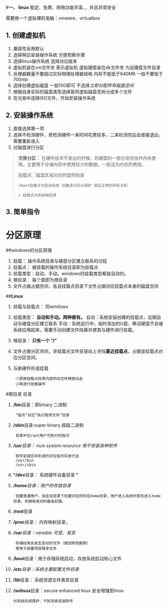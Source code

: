 #**一、 linux**
稳定、免费、网络功能丰富、，并且非常安全

需要做一个虚拟裸机电脑：vmware、virtualbox

## **1. 创建虚拟机**

1. 兼容性采用默认
2. 选择稍后安装操作系统 方便观察步骤
3. 选择linux操作系统 选择对应版本
4. 虚拟机装在vm文件夹 表示虚拟机 
   虚拟硬盘装在dk文件夹 为巡硬盘文件目录
5. 处理器数量不要超过实际物理处理器规格
   内存不能低于640MB 一般不要低于700mb
6. 选择创建虚拟磁盘 一般10G即可 不选择*立即分配所有磁盘空间*
7. 根据自身实际的磁盘类型选择是将虚拟磁盘否拆分成多个文件
8. 在光驱中选择ISO文件，开始安装操作系统

## **2. 安装操作系统**
1. 直接选择第一项
2. 选择不检测硬件，若检测硬件一来时间花费较多，二来检测完后会直接退出， 需要重新进入
3. 对磁盘进行分区
> **交换分区**： 在硬件技术不发达的时候，将硬盘的一部分空间当作内存使用，主要用于存储内存中使用较少的数据，一般设为内存的两倍。
> 
> 挂载点：磁盘区域对应的盘符附录
> 
> `/boot挂载点为启动系统 创建该分区以保护 保证正常的开机关机`
> 
> `/ 挂载点为系统根目录`

## **3. 简单指令**



# **分区原理**

##windows的分区原理
1. 挂载：	操作系统目录与硬盘分区建立联系的过程
2. 挂载点： 	被挂载的操作系统目录即为挂载点
3. 挂载类型：自动、手动。windows的挂载类型都是自动的。
4. 根目录：	每个盘即为根目录
5. 文件占据占据空间，各自挂载点目录下文件占据对应挂载点本身的磁盘空间

##**Linux**
1. 挂载与挂载点：	同windows
2. 挂载类型：		**自动和手动。两种都有。**
	    自动：系统安装创建的挂载点，后期自动与硬盘分区建立联系
		手动：系统运行中，临时添加的U盘、移动硬盘不会被系统应用起来，需要手动创建文件陆慕并使其与硬件进行挂载。
3. 根目录：		**只有一个 “/”**
4. 文件占据分区空间，非挂载点文件目录向上寻找**最近挂载点**，占据该挂载点对应分区空间。
5. 与新硬件形成挂载

		①把原挂载点目录内部的旧文件释放出去
		②再进行挂载操作



#根目录
目录

1. **/bin**目录：即binary 二进制

		“指令”对应“执行程序文件”目录

2. **/sbin**目录:super binary  超级二进制
		
		目录中位root用户可执行的指令

3. ***/usr**目录： nuix system resource 用于安装各种软件*

		软件安装完毕形成的对应指令存放于此
		/usr/bin  
		/usr/sbin 

4. ***/dev**目录： 系统硬件设备目录  *

5. ***/home**目录：用户的存放目录*

		创建普通用户，会在该目录下创建对应的同名home目录，用户进入系统时首先进入home目录，并拥有绝对的最高权限。

6. **/root**目录


7. **/proc**目录： 内存映射目录，


8. ***/var**目录：variable 可变、易变*
	
		存储经常会发生变动的文件（增加修改删除）
		常用于部署项目程序文件
9. **/boot**目录：用于存储系统启动，存放系统启动核心文件


10. ***/etc**目录：系统主要配置文件目录*

11. **/lib**目录： 系统资源文件类库目录
12. **/selinux**目录：secure enhanced linux 安全增强型linux
		
		对系统形成保护，干扰系统安装软件